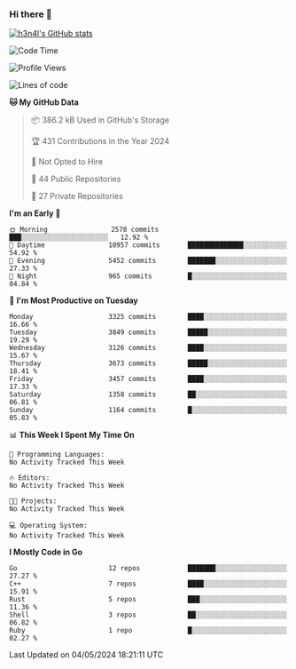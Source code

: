 ### Hi there 👋

[![h3n4l's GitHub stats](https://github-readme-stats.vercel.app/api?username=h3n4l&count_private=true&show_icons=true&theme=radical)](https://github.com/h3n4l/github-readme-stats)

<!--START_SECTION:waka-->
![Code Time](http://img.shields.io/badge/Code%20Time-1%2C866%20hrs%2044%20mins-blue)

![Profile Views](http://img.shields.io/badge/Profile%20Views-0-blue)

![Lines of code](https://img.shields.io/badge/From%20Hello%20World%20I%27ve%20Written-7.6%20million%20lines%20of%20code-blue)

**🐱 My GitHub Data** 

> 📦 386.2 kB Used in GitHub's Storage 
 > 
> 🏆 431 Contributions in the Year 2024
 > 
> 🚫 Not Opted to Hire
 > 
> 📜 44 Public Repositories 
 > 
> 🔑 27 Private Repositories 
 > 
**I'm an Early 🐤** 

```text
🌞 Morning                2578 commits        ███░░░░░░░░░░░░░░░░░░░░░░   12.92 % 
🌆 Daytime                10957 commits       ██████████████░░░░░░░░░░░   54.92 % 
🌃 Evening                5452 commits        ███████░░░░░░░░░░░░░░░░░░   27.33 % 
🌙 Night                  965 commits         █░░░░░░░░░░░░░░░░░░░░░░░░   04.84 % 
```
📅 **I'm Most Productive on Tuesday** 

```text
Monday                   3325 commits        ████░░░░░░░░░░░░░░░░░░░░░   16.66 % 
Tuesday                  3849 commits        █████░░░░░░░░░░░░░░░░░░░░   19.29 % 
Wednesday                3126 commits        ████░░░░░░░░░░░░░░░░░░░░░   15.67 % 
Thursday                 3673 commits        █████░░░░░░░░░░░░░░░░░░░░   18.41 % 
Friday                   3457 commits        ████░░░░░░░░░░░░░░░░░░░░░   17.33 % 
Saturday                 1358 commits        ██░░░░░░░░░░░░░░░░░░░░░░░   06.81 % 
Sunday                   1164 commits        █░░░░░░░░░░░░░░░░░░░░░░░░   05.83 % 
```


📊 **This Week I Spent My Time On** 

```text
💬 Programming Languages: 
No Activity Tracked This Week

🔥 Editors: 
No Activity Tracked This Week

🐱‍💻 Projects: 
No Activity Tracked This Week

💻 Operating System: 
No Activity Tracked This Week
```

**I Mostly Code in Go** 

```text
Go                       12 repos            ███████░░░░░░░░░░░░░░░░░░   27.27 % 
C++                      7 repos             ████░░░░░░░░░░░░░░░░░░░░░   15.91 % 
Rust                     5 repos             ███░░░░░░░░░░░░░░░░░░░░░░   11.36 % 
Shell                    3 repos             ██░░░░░░░░░░░░░░░░░░░░░░░   06.82 % 
Ruby                     1 repo              █░░░░░░░░░░░░░░░░░░░░░░░░   02.27 % 
```




 Last Updated on 04/05/2024 18:21:11 UTC
<!--END_SECTION:waka-->

